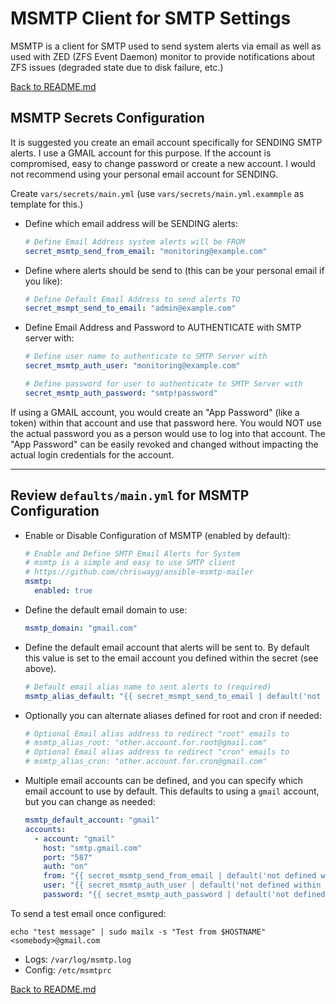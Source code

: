 # MSMTP Client for SMTP Settings

MSMTP is a client for SMTP used to send system alerts via email as well as used with ZED (ZFS Event Daemon) monitor to provide notifications about ZFS issues (degraded state due to disk failure, etc.)

[Back to README.md](../README.md)

## MSMTP Secrets Configuration

It is suggested you create an email account specifically for SENDING SMTP alerts. I use a GMAIL account for this purpose. If the account is compromised, easy to change password or create a new account.  I would not recommend using your personal email account for SENDING.

Create `vars/secrets/main.yml` (use `vars/secrets/main.yml.exammple` as template for this.)

* Define which email address will be SENDING alerts:

  ```yml
  # Define Email Address system alerts will be FROM
  secret_msmtp_send_from_email: "monitoring@example.com"
  ```

* Define where alerts should be send to (this can be your personal email if you like):

  ```yml
  # Define Default Email Address to send alerts TO
  secret_msmpt_send_to_email: "admin@example.com"
  ```

* Define Email Address and Password to AUTHENTICATE with SMTP server with:

  ```yml
  # Define user name to authenticate to SMTP Server with
  secret_msmtp_auth_user: "monitoring@example.com"

  # Define password for user to authenticate to SMTP Server with
  secret_msmtp_auth_password: "smtp!password"
  ```

If using a GMAIL account, you would create an "App Password" (like a token) within that account and use that password here.  You would NOT use the actual password you as a person would use to log into that account.  The "App Password" can be easily revoked and changed without impacting the actual login credentials for the account.

---

## Review `defaults/main.yml` for MSMTP Configuration

* Enable or Disable Configuration of MSMTP (enabled by default):

  ```yml
  # Enable and Define SMTP Email Alerts for System
  # msmtp is a simple and easy to use SMTP client
  # https://github.com/chriswayg/ansible-msmtp-mailer
  msmtp:
    enabled: true
  ```

* Define the default email domain to use:

  ```yml
  msmtp_domain: "gmail.com"
  ```

* Define the default email account that alerts will be sent to.  By default this value is set to the email account you defined within the secret (see above).

  ```yml
  # Default email alias name to sent alerts to (required)
  msmtp_alias_default: "{{ secret_msmpt_send_to_email | default('not defined within vars/secrets/main.yml') }}"
  ```

* Optionally you can alternate aliases defined for root and cron if needed:

  ```yml
  # Optional Email alias address to redirect "root" emails to
  # msmtp_alias_root: "other.account.for.root@gmail.com"
  # Optional Email alias address to redirect "cron" emails to
  # msmtp_alias_cron: "other.account.for.cron@gmail.com"
  ```

* Multiple email accounts can be defined, and you can specify which email account to use by default. This defaults to using a `gmail` account, but you can change as needed:

  ```yml
  msmtp_default_account: "gmail"
  accounts:
    - account: "gmail"
      host: "smtp.gmail.com"
      port: "587"
      auth: "on"
      from: "{{ secret_msmtp_send_from_email | default('not defined within vars/secrets/main.yml') }}"
      user: "{{ secret_msmtp_auth_user | default('not defined within vars/secrets/main.yml') }}"
      password: "{{ secret_msmtp_auth_password | default('not defined within vars/secrets/main.yml') }}"
  ```


To send a test email once configured:

```shell
echo "test message" | sudo mailx -s "Test from $HOSTNAME" <somebody>@gmail.com
```

* Logs: `/var/log/msmtp.log`
* Config: `/etc/msmtprc`

[Back to README.md](../README.md)
